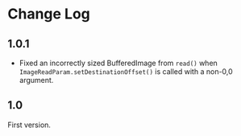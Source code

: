 # Change Log

## 1.0.1

* Fixed an incorrectly sized BufferedImage from `read()` when
  `ImageReadParam.setDestinationOffset()` is called with a non-0,0 argument.

## 1.0

First version.

